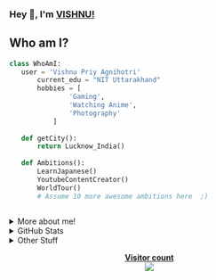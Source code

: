 ### Hey 👋, I'm [VISHNU!](https://iamvpa.github.io/pw/)
## Who am I?
 ```python
 class WhoAmI:
 	user = 'Vishnu Priy Agnihotri'
		current_edu = "NIT Uttarakhand"
		hobbies = [
				'Gaming',
				'Watching Anime',
				'Photography'
			]
	
	def getCity():
		return Lucknow_India()
	
	def Ambitions():
		LearnJapanese()
		YoutubeContentCreator()
		WorldTour()
		# Assume 10 more awesome ambitions here  ;)
	
 ```

<details>
<summary>More about me!</summary>


	
## 👨👩Social 
	
[![Linkedin: VPA](https://img.shields.io/badge/linkedin-%230077B5.svg?&style=for-the-badge&logo=linkedin&logoColor=white)](https://www.linkedin.com/in/zza/)
[![website](	https://img.shields.io/badge/instagram-%23E4405F.svg?&style=for-the-badge&logo=instagram&logoColor=white)](https://www.instagram.com/vpagram/)
<!--## 📝 Blog
[![Linkedin: VPA](https://img.shields.io/badge/medium-%2312100E.svg?&style=for-the-badge&logo=medium&logoColor=white)](https://medium.com/@vishnu.csebt18)
[![website](	https://img.shields.io/badge/DEV.TO-%230A0A0A.svg?&style=for-the-badge&logo=dev-dot-to&logoColor=white)](https://dev.to/iamvpa) -->

## 🚀 Skills
<p align="left"> <img src = 'https://github.com/MarikIshtar007/MarikIshtar007/blob/master/images/cpp.svg' width='30'/>  <img src = 'https://github.com/MarikIshtar007/MarikIshtar007/blob/master/images/dart.svg' width='33'/> <a href="https://firebase.google.com/" target="_blank"> <img src="https://www.vectorlogo.zone/logos/firebase/firebase-icon.svg" alt="firebase" width="40" height="40"/> </a> <a href="https://flutter.dev" target="_blank"> <img src="https://www.vectorlogo.zone/logos/flutterio/flutterio-icon.svg" alt="flutter" width="40" height="40"/> </a> <a href="https://git-scm.com/" target="_blank"> <img src="https://www.vectorlogo.zone/logos/git-scm/git-scm-icon.svg" alt="git" width="40" height="40"/> </a> <a href="https://www.adobe.com/in/products/illustrator.html" target="_blank"> <img src="https://www.vectorlogo.zone/logos/adobe_illustrator/adobe_illustrator-icon.svg" alt="illustrator" width="40" height="40"/> </a> <img src = 'https://github.com/MarikIshtar007/MarikIshtar007/blob/master/images/sql.svg' width='30'/>  <img src = 'https://github.com/MarikIshtar007/MarikIshtar007/blob/master/images/git.svg' width='30'/> <img src = 'https://github.com/MarikIshtar007/MarikIshtar007/blob/master/images/python2.png' height='30'/><img src = 'https://github.com/MarikIshtar007/MarikIshtar007/blob/master/images/html.svg' width='30'/> <img src = 'https://github.com/MarikIshtar007/MarikIshtar007/blob/master/images/css.svg' width='30'/> <img src = 'https://github.com/MarikIshtar007/MarikIshtar007/blob/master/images/js.svg' width='30'/> <img src = 'https://github.com/MarikIshtar007/MarikIshtar007/blob/master/images/bootstrap.svg' width='33'/> <img height="30" src="https://raw.githubusercontent.com/dereknguyen269/dereknguyen269/master/images/nodejs.png" width='33'/> <img src = 'https://github.com/MarikIshtar007/MarikIshtar007/blob/master/images/react.svg' width='33'/> </p>

## 💻 OS 
<img src="https://img.shields.io/badge/Android-3DDC84?logo=android&logoColor=white&style=for-the-badge" /> <img src="https://img.shields.io/badge/windows-0078D6?logo=windows&logoColor=white&style=for-the-badge" /> <img src="https://img.shields.io/badge/Ubuntu-E95420?style=for-the-badge&logo=ubuntu&logoColor=white" />
## 💻 Workspace Spec
<img src="https://img.shields.io/badge/windows-hp%20pavillion%20gaming-%230078D6.svg?&style=for-the-badge&logo=windows&logoColor=white" /> <img src="https://img.shields.io/badge/intel-core%20i5%2011th-%230071C5.svg?&style=for-the-badge&logo=intel&logoColor=white" /> <img src="https://img.shields.io/badge/nvidia-rtx2060-%2376B900.svg?&style=for-the-badge&logo=nvidia&logoColor=white" />
## 🎮🕹 Games
[![Linkedin: VPA](https://img.shields.io/badge/Steam-%23000000.svg?&style=for-the-badge&logo=steam&logoColor=white)](https://steamcommunity.com/id/iamVPA/)
[![website](https://img.shields.io/badge/counter%20strike-%23000000.svg?&style=for-the-badge&logo=counter-strike)](https://steamcommunity.com/id/iamVPA/)
<img src="https://img.shields.io/badge/Valorant-D12228?style=for-the-badge&logo=nintendo-3ds&logoColor=white" />
<img src="https://img.shields.io/badge/PUBG-F96854?style=for-the-badge&logo=patreon&logoColor=white" />
<img src="https://img.shields.io/badge/Resident_Evil-7A1FA2?style=for-the-badge&logo=aiqfome&logoColor=white" />
<img src="https://img.shields.io/badge/Apex_Legends-000000?style=for-the-badge&logo=Inkscape&logoColor=white" />
<img src="https://img.shields.io/badge/Forza_Horizon_4-02569B?style=for-the-badge&logo=flutter&logoColor=white" />


## 🎶 Sound
<img src="https://img.shields.io/badge/spotify-%231ED760.svg?&style=for-the-badge&logo=spotify&logoColor=white" /> <img src="https://img.shields.io/badge/google%20podcasts-4285F4?logo=google-podcasts&logoColor=white&style=for-the-badge" /> <img src="https://img.shields.io/badge/youtube%20music-FF0000?logo=youtube-music&logoColor=white&style=for-the-badge" /> 
	
</details>



<details>
<summary>GitHub Stats</summary>
<p align="left">
<img src="https://github-readme-stats.vercel.app/api?username=iamvpa&show_icons=true&theme=buefy" alt="my github stats" width="420"/>&nbsp;<img src="https://github-readme-stats.vercel.app/api/top-langs/?username=iamvpa&layout=compact&theme=buefy" alt="languages" height="165">
</p>

</details>

<details>
<summary>Other Stuff</summary>
	
	
  - :octocat: [My Resume](https://github.com/iamvpa/vpa/blob/main/vpaResumeV3.pdf)
  - If you have any suggestions to this README, feel free to pull up a request. And if you liked it, go ahead and use it for yourself.(P.S. Star it too!!:grimacing: )

</details>


  
  



<p align="center"> 
  <b><u>Visitor count</u><br>
  <img src="https://profile-count.glitch.me/iamvpa/count" />
</p>

<!--
**iamvpa/iamvpa** is a ✨ _special_ ✨ repository because its `README.md` (this file) appears on your GitHub profile.

Here are some ideas to get you started:
![Vishnu's github stats](https://github-readme-stats.vercel.app/api?username=iamvpa&show_icons=true&hide_border=true)

- 🔭 I’m currently working on ...
- 🌱 I’m currently learning ...
- 👯 I’m looking to collaborate on ...
- 🤔 I’m looking for help with ...
- 💬 Ask me about ...
- 📫 How to reach me: ...
- 😄 Pronouns: ...
- ⚡ Fun fact: ...
-->
